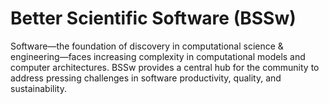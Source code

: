 # Better Scientific Software (BSSw)

Software—the foundation of discovery in computational science & engineering—faces increasing complexity in computational models and computer architectures. BSSw provides a central hub for the community to address pressing challenges in software productivity, quality, and sustainability.

<!---
Slide1 L: ../images/hero-design.png
Slide1 R: ../Articles/Blog/2024-05-communicating-design.md

Slide2 L: ../Articles/Blog/2024-06-introducing-cass.md
Slide2 R: ../CuratedContent/DebunkingMyth.md
Slide3 L: ../CuratedContent/PortabilityIsReliability.md
Slide3 R: ../Events/ATPESC2024.md
Slide4 L: ../Events/2024-07-openscience-rse-school.md
Slide4 R: ../Events/hpcbp-085-userexperience.md
Slide5 L: ../Events/2024-07-intersect-bootcamp.md 
Slide5 R: ../Events/2024-08-llnl-hpc-tutorials.md 
--->

<!---
Note: We have had up to 7 L and R panels in the carousel, even if the current carousel may be shorter.

Caution: Blank line after first comment mark (or before last comment mark) causes build failure.
LCM: Saving for use again later

Slide1 L: ../images/hero-design.png
Slide1 R: ../Articles/Blog/2024-05-communicating-design.md
Slide2 L: ../Articles/Blog/2024-05-InclusivityDeepDive.md
Slide2 R: ../CuratedContent/ManualWorkIsABug.md
Slide3 L: ../CuratedContent/CollectionOpenSourceSwProjects.md
Slide3 R: ../Events/2024-07-openscience-rse-school.md
Slide4 L: ../Events/hpcbp-084-communicatingdesign.md
Slide4 R: ../Events/2024-06-cass-community-bofs.md
Slide5 L: ../Events/Events/2024-06-URSSI-school.md
Slide5 R: ../Events/2025-01-hicss.md 
--->

<!---
[Site Overview](SiteOverview.md)

[Communities Overview](CommunitiesOverview.md)

[Intro to CSE](IntroToCse.md)

[Intro to HPC](IntroToHpc.md)

--->
